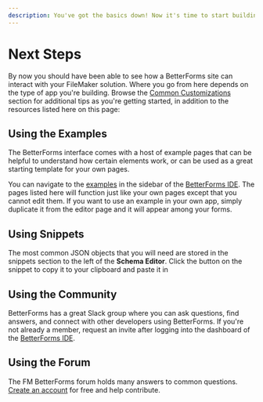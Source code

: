 ```yaml
---
description: You've got the basics down! Now it's time to start building out your app
---
```


# Next Steps

By now you should have been able to see how a BetterForms site can interact with your FileMaker solution. Where you go from here depends on the type of app you're building. Browse the [Common Customizations](../common-customizations/) section for additional tips as you're getting started, in addition to the resources listed here on this page:

## Using the Examples

The BetterForms interface comes with a host of example pages that can be helpful to understand how certain elements work, or can be used as a great starting template for your own pages.

You can navigate to the [examples](https://app.fmbetterforms.com/#/examples) in the sidebar of the [BetterForms IDE](https://app.fmbetterforms.com/#/examples). The pages listed here will function just like your own pages except that you cannot edit them. If you want to use an example in your own app, simply duplicate it from the editor page and it will appear among your forms.

## Using Snippets

The most common JSON objects that you will need are stored in the snippets section to the left of the **Schema Editor**. Click the button on the snippet to copy it to your clipboard and paste it in

## Using the Community

BetterForms has a great Slack group where you can ask questions, find answers, and connect with other developers using BetterForms. If you're not already a member, request an invite after logging into the dashboard of the [BetterForms IDE](https://app.fmbetterforms.com/#/).

## Using the Forum

The FM BetterForms forum holds many answers to common questions. [Create an account](https://forum.fmbetterforms.com/) for free and help contribute.&#x20;
